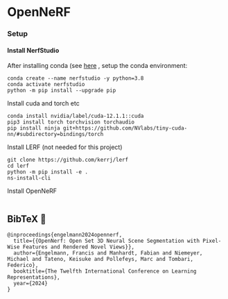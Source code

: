 # OpenNeRF


### Setup

#### Install NerfStudio

After installing conda (see [here](https://www.google.com](https://docs.anaconda.com/free/miniconda/#quick-command-line-install) ) , setup the conda environment:

```
conda create --name nerfstudio -y python=3.8
conda activate nerfstudio
python -m pip install --upgrade pip
```
Install cuda and torch etc
```
conda install nvidia/label/cuda-12.1.1::cuda
pip3 install torch torchvision torchaudio
pip install ninja git+https://github.com/NVlabs/tiny-cuda-nn/#subdirectory=bindings/torch
```

Install LERF (not needed for this project)
```
git clone https://github.com/kerrj/lerf
cd lerf
python -m pip install -e .
ns-install-cli
```

Install OpenNeRF
```
```


## BibTeX :pray:
```
@inproceedings{engelmann2024opennerf,
  title={{OpenNerf: Open Set 3D Neural Scene Segmentation with Pixel-Wise Features and Rendered Novel Views}},
  author={Engelmann, Francis and Manhardt, Fabian and Niemeyer, Michael and Tateno, Keisuke and Pollefeys, Marc and Tombari, Federico},
  booktitle={The Twelfth International Conference on Learning Representations},
  year={2024}
}
```
